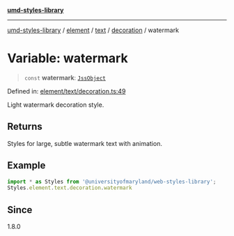 [**umd-styles-library**](../../../../../../README.md)

***

[umd-styles-library](../../../../../../modules.md) / [element](../../../../../README.md) / [text](../../../README.md) / [decoration](../README.md) / watermark

# Variable: watermark

> `const` **watermark**: [`JssObject`](../../../../../../utilities/namespaces/transform/type-aliases/JssObject.md)

Defined in: [element/text/decoration.ts:49](https://github.com/UMD-Digital/design-system/blob/8021d9898368f604bce452fe4dde6fae3a0578fd/packages/styles/source/element/text/decoration.ts#L49)

Light watermark decoration style.

## Returns

Styles for large, subtle watermark text with animation.

## Example

```typescript
import * as Styles from '@universityofmaryland/web-styles-library';
Styles.element.text.decoration.watermark
```

## Since

1.8.0
